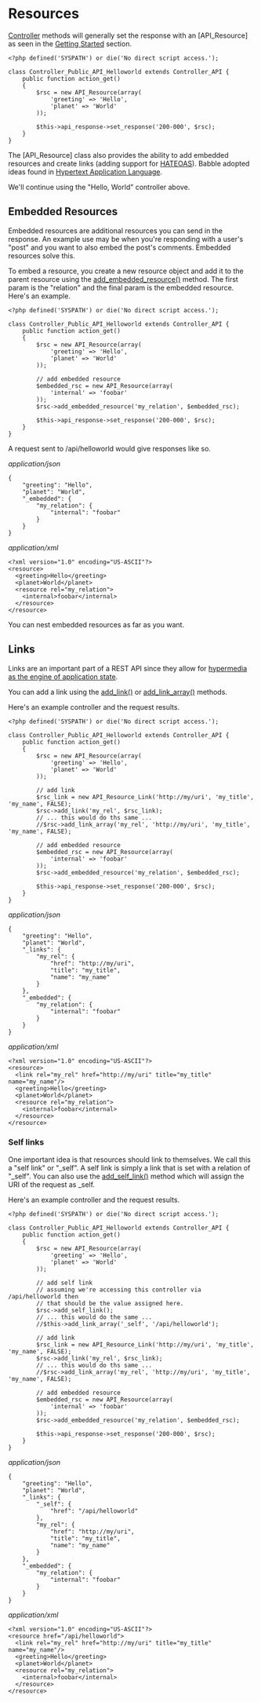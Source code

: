 # Resources
[Controller](controllers.md) methods will generally set the response with an
[API_Resource] as seen in the [Getting Started](gettingstarted.md) section.
~~~
<?php defined('SYSPATH') or die('No direct script access.');

class Controller_Public_API_Helloworld extends Controller_API {
	public function action_get()
	{   
		$rsc = new API_Resource(array(
			'greeting' => 'Hello',
			'planet' => 'World'
		));

		$this->api_response->set_response('200-000', $rsc);
	}   
}
~~~

The [API_Resource] class also provides the ability to add embedded resources and
create links (adding support for [HATEOAS]()). Babble adopted ideas found in
[Hypertext Application Language](http://stateless.co/hal_specification.html).

We'll continue using the "Hello, World" controller above.

## Embedded Resources
Embedded resources are additional resources you can send in the response. An
example use may be when you're responding with a user's "post" and you want to
also embed the post's comments. Embedded resources solve this.

To embed a resource, you create a new resource object and add it to the parent
resource using the
[add_embedded_resource()](http://pilot.xxx/guide-api/API_Resource#add_embedded_resource)
method. The first param is the "relation" and the final param is the embedded
resource. Here's an example.

~~~
<?php defined('SYSPATH') or die('No direct script access.');
 
class Controller_Public_API_Helloworld extends Controller_API {
    public function action_get()
    {   
        $rsc = new API_Resource(array(
            'greeting' => 'Hello',
            'planet' => 'World'
        ));

		// add embedded resource
		$embedded_rsc = new API_Resource(array(
			'internal' => 'foobar'
		));
		$rsc->add_embedded_resource('my_relation', $embedded_rsc);
 
        $this->api_response->set_response('200-000', $rsc);
    }   
}
~~~

A request sent to /api/helloworld would give responses like so.

_application/json_
~~~
{
    "greeting": "Hello",
    "planet": "World",
    "_embedded": {
        "my_relation": {
            "internal": "foobar"
        }
    }
}
~~~
_application/xml_
~~~
<?xml version="1.0" encoding="US-ASCII"?>
<resource>
  <greeting>Hello</greeting>
  <planet>World</planet>
  <resource rel="my_relation">
    <internal>foobar</internal>
  </resource>
</resource>
~~~

You can nest embedded resources as far as you want.

## Links
Links are an important part of a REST API since they allow for
[hypermedia as the engine of application state]().

You can add a link using the
[add_link()](http://pilot.xxx/guide-api/API_Resource#add_link) or
[add_link_array()](http://pilot.xxx/guide-api/API_Resource#add_link_array)
methods.

Here's an example controller and the request results.
~~~
<?php defined('SYSPATH') or die('No direct script access.');
 
class Controller_Public_API_Helloworld extends Controller_API {
    public function action_get()
    {   
        $rsc = new API_Resource(array(
            'greeting' => 'Hello',
            'planet' => 'World'
        ));

		// add link
		$rsc_link = new API_Resource_Link('http://my/uri', 'my_title', 'my_name', FALSE);
		$rsc->add_link('my_rel', $rsc_link);
		// ... this would do ths same ...
		//$rsc->add_link_array('my_rel', 'http://my/uri', 'my_title', 'my_name', FALSE);

		// add embedded resource
		$embedded_rsc = new API_Resource(array(
			'internal' => 'foobar'
		));
		$rsc->add_embedded_resource('my_relation', $embedded_rsc);
 
        $this->api_response->set_response('200-000', $rsc);
    }   
}
~~~
_application/json_
~~~
{
    "greeting": "Hello",
    "planet": "World",
    "_links": {
        "my_rel": {
            "href": "http://my/uri",
            "title": "my_title",
            "name": "my_name"
        }
    },
    "_embedded": {
        "my_relation": {
            "internal": "foobar"
        }
    }
}
~~~
_application/xml_
~~~
<?xml version="1.0" encoding="US-ASCII"?>
<resource>
  <link rel="my_rel" href="http://my/uri" title="my_title" name="my_name"/>
  <greeting>Hello</greeting>
  <planet>World</planet>
  <resource rel="my_relation">
    <internal>foobar</internal>
  </resource>
</resource>
~~~

### Self links
One important idea is that resources should link to themselves. We call this a
"self link" or "_self". A self link is simply a link that is set with a relation
of "_self". You can also use the
[add_self_link()](http://pilot.xxx/guide-api/API_Resource#add_self_link) method
which will assign the URI of the request as _self.

Here's an example controller and the request results.
~~~
<?php defined('SYSPATH') or die('No direct script access.');
 
class Controller_Public_API_Helloworld extends Controller_API {
    public function action_get()
    {   
        $rsc = new API_Resource(array(
            'greeting' => 'Hello',
            'planet' => 'World'
        ));

		// add self link
		// assuming we're accessing this controller via /api/helloworld then
		// that should be the value assigned here.
		$rsc->add_self_link();
		// ... this would do the same ...
		//$this->add_link_array('_self', '/api/helloworld');

		// add link
		$rsc_link = new API_Resource_Link('http://my/uri', 'my_title', 'my_name', FALSE);
		$rsc->add_link('my_rel', $rsc_link);
		// ... this would do ths same ...
		//$rsc->add_link_array('my_rel', 'http://my/uri', 'my_title', 'my_name', FALSE);

		// add embedded resource
		$embedded_rsc = new API_Resource(array(
			'internal' => 'foobar'
		));
		$rsc->add_embedded_resource('my_relation', $embedded_rsc);
 
        $this->api_response->set_response('200-000', $rsc);
    }   
}
~~~
_application/json_
~~~
{
    "greeting": "Hello",
    "planet": "World",
    "_links": {
        "_self": {
            "href": "/api/helloworld"
        },
        "my_rel": {
            "href": "http://my/uri",
            "title": "my_title",
            "name": "my_name"
        }
    },
    "_embedded": {
        "my_relation": {
            "internal": "foobar"
        }
    }
}
~~~
_application/xml_
~~~
<?xml version="1.0" encoding="US-ASCII"?>
<resource href="/api/helloworld">
  <link rel="my_rel" href="http://my/uri" title="my_title" name="my_name"/>
  <greeting>Hello</greeting>
  <planet>World</planet>
  <resource rel="my_relation">
    <internal>foobar</internal>
  </resource>
</resource>
~~~
